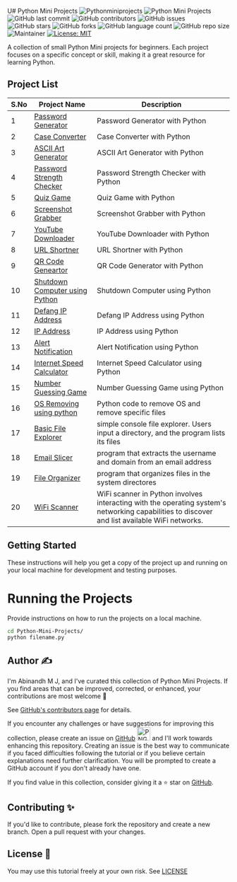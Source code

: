 U# Python Mini Projects
![Pythonminiprojects](https://github.com/AbinandhMJ/Python-Mini-Projects/assets/99226172/5b97f326-9828-4907-9b3b-c486e7ab152f)
![Python Mini Projects](https://img.shields.io/github/languages/top/AbinandhMJ/Python-Mini-Projects)
![GitHub last commit](https://img.shields.io/github/last-commit/AbinandhMJ/Python-Mini-Projects)
![GitHub contributors](https://img.shields.io/github/contributors/AbinandhMJ/Python-Mini-Projects)
![GitHub issues](https://img.shields.io/github/issues/AbinandhMJ/Python-Mini-Projects)
![GitHub stars](https://img.shields.io/github/stars/AbinandhMJ/Python-Mini-Projects)
![GitHub forks](https://img.shields.io/github/forks/AbinandhMJ/Python-Mini-Projects)
![GitHub language count](https://img.shields.io/github/languages/count/AbinandhMJ/Python-Mini-Projects)
![GitHub repo size](https://img.shields.io/github/repo-size/AbinandhMJ/Python-Mini-Projects)
![Maintainer](https://img.shields.io/badge/Maintainer-AbinandhMJ-blue)
[![License: MIT](https://img.shields.io/badge/License-MIT-blueviolet.svg)](https://github.com/AbinandhMJ/Python-Mini-Projects/blob/master/LICENSE)

A collection of small Python Mini projects for beginners. Each project focuses on a specific concept or skill, making it a great resource for learning Python.

## Project List
| S.No | Project Name                                     | Description                                       |
| ---  | ------------------------------------------------ | ------------------------------------------------- |
| 1    | [Password Generator](https://github.com/AbinandhMJ/Python-Mini-Projects/blob/master/password-generator.py)   | Password Generator with Python                    |
| 2    | [Case Converter](https://github.com/AbinandhMJ/Python-Mini-Projects/blob/master/Caseconverter.py)              | Case Converter with Python                        |
| 3    | [ASCII Art Generator](https://github.com/AbinandhMJ/Python-Mini-Projects/blob/master/asciiart.py)               | ASCII Art Generator with Python                    |
| 4    | [Password Strength Checker](https://github.com/AbinandhMJ/Python-Mini-Projects/blob/master/PasswordStrengthChecker.py) | Password Strength Checker with Python         |
| 5    | [Quiz Game](https://github.com/AbinandhMJ/Python-Mini-Projects/blob/master/Quizgame.py)                        | Quiz Game with Python                             |
| 6    | [Screenshot Grabber](https://github.com/AbinandhMJ/Python-Mini-Projects/blob/master/Screenshotgrabber.py)      | Screenshot Grabber with Python                    |
| 7    | [YouTube Downloader](https://github.com/AbinandhMJ/Python-Mini-Projects/blob/master/YoutubeDownloader.py)      | YouTube Downloader with Python                    |
| 8    | [URL Shortner](https://github.com/AbinandhMJ/Python-Mini-Projects/blob/master/urlshortner.py)      | URL Shortner with Python                    |
| 9    | [QR Code Geneartor](https://github.com/AbinandhMJ/Python-Mini-Projects/blob/master/QRCode-Generator.py)      | QR Code Generator with Python                    |
| 10    | [Shutdown Computer using Python](https://github.com/AbinandhMJ/Python-Mini-Projects/blob/master/ShutdownComputerusingPython.py)      | Shutdown Computer using Python                    |
| 11    | [Defang IP Address](https://github.com/AbinandhMJ/Python-Mini-Projects/blob/master/DefangIPAddress.py)      | Defang IP Address using Python |
| 12    | [IP Address](https://github.com/AbinandhMJ/Python-Mini-Projects/blob/master/ipadressusingpyhton.py)      | IP Address using Python |
| 13    | [Alert Notification](https://github.com/AbinandhMJ/Python-Mini-Projects/blob/master/alert_notification.py)      | Alert Notification using Python |
| 14    | [Internet Speed Calculator](https://github.com/AbinandhMJ/Python-Mini-Projects/blob/master/internetspeed.py)      | Internet Speed Calculator using Python |
| 15    | [Number Guessing Game](https://github.com/AbinandhMJ/Python-Mini-Projects/blob/master/Number%20Guess%20Game.py)      | Number Guessing Game using Python |
| 16   | [OS Removing using python](https://github.com/AbinandhMJ/Python-Mini-Projects/blob/master/removefile.py)      | Python code to remove OS and remove specific files |
| 17   | [Basic File Explorer](https://github.com/AbinandhMJ/Python-Mini-Projects/blob/master/BasicFileExplorer.py)      | simple console file explorer. Users input a directory, and the program lists its files |
| 18   | [Email Slicer](https://github.com/AbinandhMJ/Python-Mini-Projects/blob/master/EmailSlicer.py)      | program that extracts the username and domain from an email address |
| 19   | [File Organizer](https://github.com/AbinandhMJ/Python-Mini-Projects/blob/master/FileOrganiser.py)      | program that organizes files in the system directores|
| 20   | [WiFi Scanner](https://github.com/AbinandhMJ/Python-Mini-Projects/blob/master/Wifi_Scanner.py)      | WiFi scanner in Python involves interacting with the operating system's networking capabilities to discover and list available WiFi networks.|

## Getting Started

These instructions will help you get a copy of the project up and running on your local machine for development and testing purposes.

# Running the Projects
Provide instructions on how to run the projects on a local machine.

```bash
cd Python-Mini-Projects/
python filename.py
```

## Author ✍️

I'm Abinandh M J, and I've curated this collection of Python Mini Projects. If you find areas that can be improved, corrected, or enhanced, your contributions are most welcome 🙏

See [GitHub's contributors page](https://github.com/AbinandhMJ/Python-Mini-Projects/graphs/contributors) for details.

If you encounter any challenges or have suggestions for improving this collection, please create an issue on [GitHub](https://github.com/AbinandhMJ/Python-Mini-Projects/issues/new) <img alt="PNG" width="30px" src="https://user-images.githubusercontent.com/48193918/124397909-86858c80-dd30-11eb-803c-9650d9c4a927.png" /> and I'll work towards enhancing this repository. Creating an issue is the best way to communicate if you faced difficulties following the tutorial or if you believe certain explanations need further clarification. You will be prompted to create a GitHub account if you don't already have one.

If you find value in this collection, consider giving it a ⭐ star on [GitHub](https://github.com/AbinandhMJ/Python-Mini-Projects).

## Contributing ✨
If you'd like to contribute, please fork the repository and create a new branch. Open a pull request with your changes.

## License 🧾
You may use this tutorial freely at your own risk. See [LICENSE](./LICENSE)
